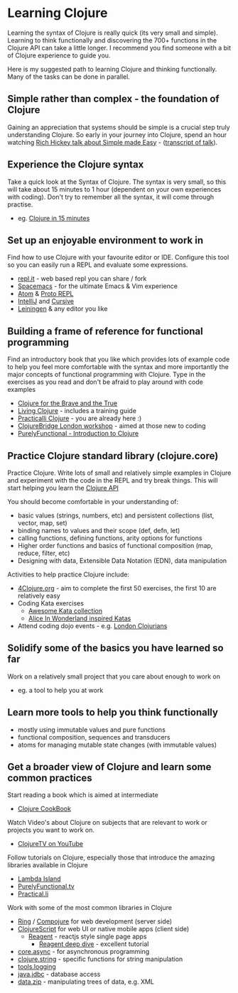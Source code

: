 # Learning Clojure

Learning the syntax of Clojure is really quick (its very small and simple).  Learning to think functionally and discovering the 700+ functions in the Clojure API can take a little longer.  I recommend you find someone with a bit of Clojure experience to guide you.

Here is my suggested path to learning Clojure and thinking functionally.  Many of the tasks can be done in parallel.


## Simple rather than complex - the foundation of Clojure

Gaining an appreciation that systems should be simple is a crucial step truly understanding Clojure.  So early in your journey into Clojure, spend an hour watching [Rich Hickey talk about Simple made Easy](https://www.infoq.com/presentations/Simple-Made-Easy) - ([transcript of talk](https://github.com/matthiasn/talk-transcripts/blob/master/Hickey_Rich/SimpleMadeEasy.md)).


## Experience the Clojure syntax

Take a quick look at the Syntax of Clojure.  The syntax is very small, so this will take about 15 minutes to 1 hour (dependent on your own experiences with coding).  Don't try to remember all the syntax, it will come through practise.
- eg. [Clojure in 15 minutes](https://adambard.com/blog/clojure-in-15-minutes/)


## Set up an enjoyable environment to work in

Find how to use Clojure with your favourite editor or IDE.  Configure this tool so you can easily run a REPL and evaluate some expressions.
- [repl.it](https://repl.it) - web based repl you can share / fork
- [Spacemacs](https://spacemacs.org) - for the ultimate Emacs & Vim experience
- [Atom](https://atom.io) & [Proto REPL](https://atom.io/packages/proto-repl)
- [IntelliJ](https://www.jetbrains.com/idea/) and [Cursive](https://cursive-ide.com/)
- [Leiningen](https://leiningen.org) & any editor you like


## Building a frame of reference for functional programming

Find an introductory book that you like which provides lots of example code to help you feel more comfortable with the syntax and more importantly the major concepts of functional programming with Clojure.  Type in the exercises as you read and don't be afraid to play around with code examples

- [Clojure for the Brave and the True](https://www.braveclojure.com/)
- [Living Clojure](http://shop.oreilly.com/product/0636920034292.do) - includes a training guide
- [Practicalli Clojure](/) - you are already here :)
- [ClojureBridge London workshop](https://clojurebridgelondon.github.io/workshop/) - aimed at those new to coding
- [PurelyFunctional - Introduction to Clojure](https://purelyfunctional.tv/courses/introduction-to-clojure-v2/)

## Practice Clojure standard library (clojure.core)

Practice Clojure.  Write lots of small and relatively simple examples in Clojure and experiment with the code in the REPL and try break things.  This will start helping you learn the [Clojure API](https://clojure.github.io/clojure/)

You should become comfortable in your understanding of:
- basic values (strings, numbers, etc) and persistent collections (list, vector, map, set)
- binding names to values and their scope  (def, defn, let)
- calling functions, defining functions, arity options for functions
- Higher order functions and basics of functional composition (map, reduce, filter, etc)
- Designing with data, Extensible Data Notation (EDN), data manipulation

Activities to help practice Clojure include:
- [4Clojure.org](https://4clojure.org) - aim to complete the first 50 exercises, the first 10 are relatively easy
- Coding Kata exercises
  - [Awesome Kata collection](https://github.com/gamontal/awesome-katas)
  - [Alice In Wonderland inspired Katas](https://github.com/gigasquid/wonderland-clojure-katas)
- Attend coding dojo events - e.g. [London Clojurians](https://meetup.com/london-clojurians)


## Solidify some of the basics you have learned so far

Work on a relatively small project that you care about enough to work on
- eg. a tool to help you at work


## Learn more tools to help you think functionally
- mostly using immutable values and pure functions
- functional composition, sequences and transducers
- atoms for managing mutable state changes (with immutable values)


## Get a broader view of Clojure and learn some common practices

Start reading a book which is aimed at intermediate
- [Clojure CookBook](http://clojure-cookbook.com/)


Watch Video's about Clojure on subjects that are relevant to work or projects you want to work on.
- [ClojureTV on YouTube](https://www.youtube.com/user/ClojureTV)


Follow tutorials on Clojure, especially those that introduce the amazing libraries available in Clojure
- [Lambda Island](https://lambdaisland.com/)
- [PurelyFunctional.tv](https://purelyfunctional.tv/)
- [Practical.li](https://practicalli,github.io)


Work with some of the most common libraries in Clojure
- [Ring]() / [Compojure]() for web development (server side)
- [ClojureScript](https://clojurescript.org/) for web UI or native mobile apps (client side)
  - [Reagent](https://reagent-project.github.io/) - reactjs style single page apps
    - [Reagent deep dive](http://timothypratley.blogspot.co.uk/2017/01/reagent-deep-dive-part-1.html) - excellent tutorial
- [core.async]() - for asynchronous programming
- [clojure.string]() - specific functions for string manipulation
- [tools.logging](https://clojure.github.io/tools.logging/)
- [java.jdbc](https://clojure.github.io/java.jdbc/) - database access
- [data.zip](https://clojure.github.io/data.zip/) - manipulating trees of data, e.g. XML
